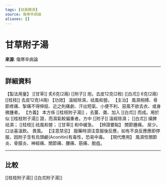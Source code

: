 ```yaml
---
tags: [祛風勝濕]
source: 傷寒卒病論
aliases: []
---
```


# 甘草附子湯

**來源**: 傷寒卒病論  

---

## 詳細資料
【製法用量】 [[甘草]] 炙6克(2兩) [[附子]] 炮，去皮12克(2枚) [[白朮]] 6克(2兩) [[桂枝]] 去皮12克(4兩)
【功效】
溫經除濕，祛風和營。
【主治】
風濕相搏、骨節疼痛、掣痛不得伸屈、近之則痛劇、汗出短氣、小便不利、惡風不欲去衣、或身微腫者。
【方義】
本方係 [[桂枝附子湯]] ，去薑、棗、加入 [[白朮]] 而成。用於似 [[桂枝附子湯]] 證，而濕氣較偏重者。方中 [[附子]] 溫經除濕； [[白朮]] 燥脾祛濕； [[桂枝]] 祛風和營； [[甘草]] 和中緩急。
【辨證要點】
關節腫痛。
尿少。
口淡喜溫飲。
畏風。
【注意禁忌】
服藥時須注意服後反應，如有不良反應應即停服，因附子含有烏頭鹼(Aconitin)有毒性，恐易中毒。
【現代應用】
風濕性關節炎、骨膜炎、神經痛、關節痛、腰痛、筋痛、脫疽。

---

## 比較
[[桂枝附子湯]]
[[白朮附子湯]]
